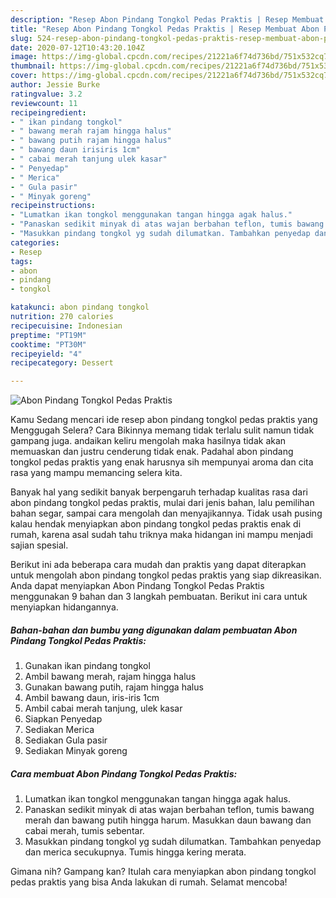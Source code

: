 ```yaml
---
description: "Resep Abon Pindang Tongkol Pedas Praktis | Resep Membuat Abon Pindang Tongkol Pedas Praktis Yang Mudah Dan Praktis"
title: "Resep Abon Pindang Tongkol Pedas Praktis | Resep Membuat Abon Pindang Tongkol Pedas Praktis Yang Mudah Dan Praktis"
slug: 524-resep-abon-pindang-tongkol-pedas-praktis-resep-membuat-abon-pindang-tongkol-pedas-praktis-yang-mudah-dan-praktis
date: 2020-07-12T10:43:20.104Z
image: https://img-global.cpcdn.com/recipes/21221a6f74d736bd/751x532cq70/abon-pindang-tongkol-pedas-praktis-foto-resep-utama.jpg
thumbnail: https://img-global.cpcdn.com/recipes/21221a6f74d736bd/751x532cq70/abon-pindang-tongkol-pedas-praktis-foto-resep-utama.jpg
cover: https://img-global.cpcdn.com/recipes/21221a6f74d736bd/751x532cq70/abon-pindang-tongkol-pedas-praktis-foto-resep-utama.jpg
author: Jessie Burke
ratingvalue: 3.2
reviewcount: 11
recipeingredient:
- " ikan pindang tongkol"
- " bawang merah rajam hingga halus"
- " bawang putih rajam hingga halus"
- " bawang daun irisiris 1cm"
- " cabai merah tanjung ulek kasar"
- " Penyedap"
- " Merica"
- " Gula pasir"
- " Minyak goreng"
recipeinstructions:
- "Lumatkan ikan tongkol menggunakan tangan hingga agak halus."
- "Panaskan sedikit minyak di atas wajan berbahan teflon, tumis bawang merah dan bawang putih hingga harum. Masukkan daun bawang dan cabai merah, tumis sebentar."
- "Masukkan pindang tongkol yg sudah dilumatkan. Tambahkan penyedap dan merica secukupnya. Tumis hingga kering merata."
categories:
- Resep
tags:
- abon
- pindang
- tongkol

katakunci: abon pindang tongkol 
nutrition: 270 calories
recipecuisine: Indonesian
preptime: "PT19M"
cooktime: "PT30M"
recipeyield: "4"
recipecategory: Dessert

---
```



![Abon Pindang Tongkol Pedas Praktis](https://img-global.cpcdn.com/recipes/21221a6f74d736bd/751x532cq70/abon-pindang-tongkol-pedas-praktis-foto-resep-utama.jpg)

Kamu Sedang mencari ide resep abon pindang tongkol pedas praktis yang Menggugah Selera? Cara Bikinnya memang tidak terlalu sulit namun tidak gampang juga. andaikan keliru mengolah maka hasilnya tidak akan memuaskan dan justru cenderung tidak enak. Padahal abon pindang tongkol pedas praktis yang enak harusnya sih mempunyai aroma dan cita rasa yang mampu memancing selera kita.

Banyak hal yang sedikit banyak berpengaruh terhadap kualitas rasa dari abon pindang tongkol pedas praktis, mulai dari jenis bahan, lalu pemilihan bahan segar, sampai cara mengolah dan menyajikannya. Tidak usah pusing kalau hendak menyiapkan abon pindang tongkol pedas praktis enak di rumah, karena asal sudah tahu triknya maka hidangan ini mampu menjadi sajian spesial.




Berikut ini ada beberapa cara mudah dan praktis yang dapat diterapkan untuk mengolah abon pindang tongkol pedas praktis yang siap dikreasikan. Anda dapat menyiapkan Abon Pindang Tongkol Pedas Praktis menggunakan 9 bahan dan 3 langkah pembuatan. Berikut ini cara untuk menyiapkan hidangannya.

<!--inarticleads1-->

##### Bahan-bahan dan bumbu yang digunakan dalam pembuatan Abon Pindang Tongkol Pedas Praktis:

1. Gunakan  ikan pindang tongkol
1. Ambil  bawang merah, rajam hingga halus
1. Gunakan  bawang putih, rajam hingga halus
1. Ambil  bawang daun, iris-iris 1cm
1. Ambil  cabai merah tanjung, ulek kasar
1. Siapkan  Penyedap
1. Sediakan  Merica
1. Sediakan  Gula pasir
1. Sediakan  Minyak goreng




<!--inarticleads2-->

##### Cara membuat Abon Pindang Tongkol Pedas Praktis:

1. Lumatkan ikan tongkol menggunakan tangan hingga agak halus.
1. Panaskan sedikit minyak di atas wajan berbahan teflon, tumis bawang merah dan bawang putih hingga harum. Masukkan daun bawang dan cabai merah, tumis sebentar.
1. Masukkan pindang tongkol yg sudah dilumatkan. Tambahkan penyedap dan merica secukupnya. Tumis hingga kering merata.




Gimana nih? Gampang kan? Itulah cara menyiapkan abon pindang tongkol pedas praktis yang bisa Anda lakukan di rumah. Selamat mencoba!
